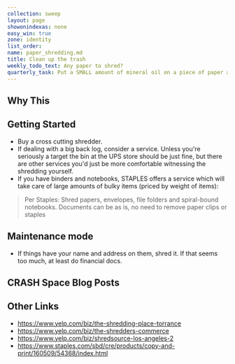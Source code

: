 ```yaml
---
collection: sweep
layout: page
showonindexas: none
easy_win: true
zone: identity
list_order:
name: paper_shredding.md
title: Clean up the trash
weekly_todo_text: Any paper to shred?
quarterly_task: Put a SMALL amount of mineral oil on a piece of paper and run it through the shredder.  
---
```

## Why This

## Getting Started

* Buy a cross cutting shredder.
* If dealing with a big back log, consider a service. Unless you're seriously a target the bin at the UPS store should be just fine, but there are other services you'd just be more comfortable witnessing the shredding yourself.
* If you have binders and notebooks, STAPLES offers a service which will take care of large amounts of bulky items (priced by weight of items): 
>Per Staples: Shred papers, envelopes, file folders and spiral-bound notebooks. 
>Documents can be as is, no need to remove paper clips or staples

## Maintenance mode

* If things have your name and address on them, shred it. If that seems too much, at least do financial docs.

## CRASH Space Blog Posts

## Other Links
* <https://www.yelp.com/biz/the-shredding-place-torrance>
* <https://www.yelp.com/biz/the-shredders-commerce>
* <https://www.yelp.com/biz/shredsource-los-angeles-2>
* <https://www.staples.com/sbd/cre/products/copy-and-print/160509/54368/index.html>
